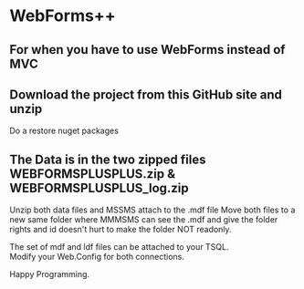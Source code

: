 # WebForms++

## For when you have to use WebForms instead of MVC

## Download the project from this GitHub site and unzip
Do a restore nuget packages

## The Data is in the two zipped files WEBFORMSPLUSPLUS.zip & WEBFORMSPLUSPLUS_log.zip
Unzip both data files and MSSMS attach to the .mdf file
Move both files to a new same folder where MMMSMS can see the .mdf and give the folder rights and  id doesn't hurt to make the folder NOT readonly.

The set of mdf and ldf files can be attached to your TSQL.  
Modify your Web.Config for both connections.

Happy Programming.
